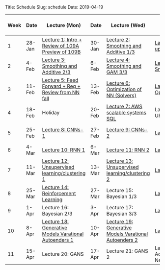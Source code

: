 Title: Schedule
Slug: schedule
Date: 2019-04-19


|Week|Date|Lecture (Mon)|Date|Lecture (Wed)|Lab|Advanced Section (Wed) |Assignment (release and due)|
|-----|-----|-----|-----|-----|-----|-----|-----|
|1|28-Jan|[Lecture 1: Intro + Review of 109A Preview of 109B ]({filename}/lectures/lecture1/index.md)|30-Jan|[Lecture 2: Smoothing and Additive 1/3]({filename}/lectures/lecture2/index.md)|[Lab 1: Setting up enviroment]({filename}/labs/lab1/index.md)|||
|2|4-Feb|[Lecture 3: Smoothing and Additive 2/3]({filename}/lectures/lecture3/index.md)|6-Feb|[Lecture 4: Smoothing and GAM 3/3 ]({filename}/lectures/lecture4/index.md)|[Lab 2: Smoothing/GAM ]({filename}/labs/lab2/index.md)| | HW1 (2/3)|
|3|11-Feb|[Lecture 5: Feed Forward + Reg + Review from NN fall ]({filename}/lectures/lecture5/index.md)|13-Feb|[Lecture 6: Optimization of NN (Solvers) ]({filename}/lectures/lecture6/index.md)|[Lab 3: Optimization]({filename}/labs/lab3/index.md)|[Advanced Section 1: Optimization/Dropout]({filename}/a-section/a-sec1/index.md)| HW2 (2/10)|
|4|18-Feb|Holiday|20-Feb|[Lecture 7:  AWS scalable systems SQL]({filename}/lectures/lecture7/index.md)|Lab 4: Setting UP AWS|[Advanced Section 2: Optimal Transport]({filename}/a-section/a-sec2/index.md)||
|5|25-Feb|[Lecture 8: CNNs-1]({filename}/lectures/lecture8/index.md)|27-Feb|[Lecture 9: CNNs-2]({filename}/lectures/lecture9/index.md)|[Lab 5: CNNs]({filename}/labs/lab5/index.md)|[Advanced Section 3: CNNs and Object Detection]({filename}/a-section/a-sec3/index.md)| HW3 (2/24)|
|6|4-Mar|[Lecture 10: RNN 1]({filename}/lectures/lecture10/index.md)|6-Mar|[Lecture 11: RNN 2]({filename}/lectures/lecture11/index.md)|[Lab 6: RNNS]({filename}/labs/lab6/index.md)|[Advanced Section 4: RNNs]({filename}/a-section/a-sec4/index.md)| HW4 (3/3)|
|7|11-Mar|[Lecture 12:  Unsupervised learning/clustering 1]({filename}/lectures/lecture12/index.md)|13-Mar|[Lecture 13: Unsupervised learning/clustering 2]({filename}/lectures/lecture13/index.md)|[Lab 7: Clusterig]({filename}/labs/lab7/index.md)|[Advanced Section 5: Neural Style Transfer]({filename}/a-section/a-sec5/index.md)| HW5 (3/10)|
|8|25-Mar|[Lecture 14: Reinforcement Learning]({filename}/lectures/lecture14/index.md)|27-Mar|Lecture 15: Bayesian 1/3|[Lab 8: Bayes 1]({filename}/labs/lab8/index.md)|[Advanced Section 6: Deep RL]({filename}/a-section/a-sec6/index.md)||
|9|1-Apr|Lecture 16: Bayesian 2/3|3-Apr|Lecture 17: Bayesian 3/3|[Lab 9: Bayes 2]({filename}/labs/lab9/index.md)||HW6 (3/30)|
|10|8-Apr|[Lecture 18: Generative Models Varational Autoenders 1]({filename}/lectures/lecture18/index.md)|10-Apr|[Lecture 19: Generative Models Varational Autoenders 2]({filename}/lectures/lecture19/index.md)|[Lab 10: VAE]({filename}/labs/lab10/index.md)|[Advanced Section 7: Variational Inference ]({filename}/a-section/a-sec7/index.md)|HW7 (4/7)|
|11|15-Apr|Lecture 20: GANS|17-Apr|Lecture 21: GANS 2|Lab 11: Adveserial Networks|[Advanced Section 8: GANS]({filename}/a-section/a-sec8/index.md)||
